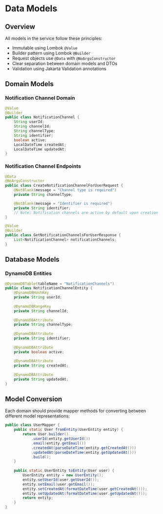 # Data Models

## Overview

All models in the service follow these principles:
- Immutable using Lombok `@Value`
- Builder pattern using Lombok `@Builder`
- Request objects use `@Data` with `@NoArgsConstructor`
- Clear separation between domain models and DTOs
- Validation using Jakarta Validation annotations

## Domain Models

### Notification Channel Domain

```java
@Value
@Builder
public class NotificationChannel {
    String userId;
    String channelId;
    String channelType;
    String identifier;
    boolean active;
    LocalDateTime createdAt;
    LocalDateTime updatedAt;
}
```

### Notification Channel Endpoints

```java
@Data
@NoArgsConstructor
public class CreateNotificationChannelForUserRequest {
    @NotBlank(message = "Channel type is required")
    private String channelType;

    @NotBlank(message = "Identifier is required")
    private String identifier;
    // Note: Notification channels are active by default upon creation
}

@Value
@Builder
public class GetNotificationChannelsForUserResponse {
    List<NotificationChannel> notificationChannels;
}
```

## Database Models

### DynamoDB Entities

```java
@DynamoDBTable(tableName = "NotificationChannels")
public class NotificationChannelEntity {
    @DynamoDBHashKey
    private String userId;
    
    @DynamoDBRangeKey
    private String channelId;
    
    @DynamoDBAttribute
    private String channelType;
    
    @DynamoDBAttribute
    private String identifier;
    
    @DynamoDBAttribute
    private boolean active;
    
    @DynamoDBAttribute
    private String createdAt;
    
    @DynamoDBAttribute
    private String updatedAt;
}
```

## Model Conversion

Each domain should provide mapper methods for converting between different model representations:

```java
public class UserMapper {
    public static User fromEntity(UserEntity entity) {
        return User.builder()
            .userId(entity.getUserId())
            .email(entity.getEmail())
            .createdAt(parseDateTime(entity.getCreatedAt()))
            .updatedAt(parseDateTime(entity.getUpdatedAt()))
            .build();
    }
    
    public static UserEntity toEntity(User user) {
        UserEntity entity = new UserEntity();
        entity.setUserId(user.getUserId());
        entity.setEmail(user.getEmail());
        entity.setCreatedAt(formatDateTime(user.getCreatedAt()));
        entity.setUpdatedAt(formatDateTime(user.getUpdatedAt()));
        return entity;
    }
}
``` 